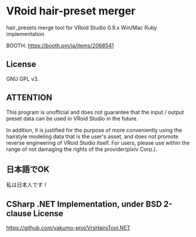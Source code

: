 # VRoid hair-preset merger

hair_presets merge tool for VRoid Studio 0.9.x Win/Mac
Ruby implementation

BOOTH:
https://booth.pm/ja/items/2068541

## License 
GNU GPL v3.

## ATTENTION
This program is unofficial and does not guarantee that the input / output preset data can be used in VRoid Studio in the future.

In addition, it is justified for the purpose of more conveniently using the hairstyle modeling data that is the user's asset, and does not promote reverse engineering of VRoid Studio itself. For users, please use within the range of not damaging the rights of the provider(pixiv Corp.).

## 日本語でOK
私は日本人です！

## CSharp .NET Implementation, under BSD 2-clause License
https://github.com/yakumo-proj/VrsHairsTool.NET

